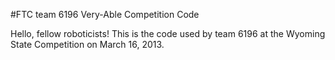 #FTC team 6196 Very-Able Competition Code

Hello, fellow roboticists! This is the code used by team 6196 at the Wyoming State Competition on March 16, 2013.


